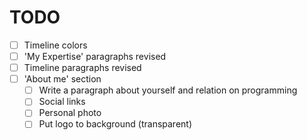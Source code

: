 # TODO

- [ ] Timeline colors
- [ ] 'My Expertise' paragraphs revised
- [ ] Timeline paragraphs revised
- [ ] 'About me' section
  - [ ] Write a paragraph about yourself and relation on programming
  - [ ] Social links
  - [ ] Personal photo
  - [ ] Put logo to background (transparent)
